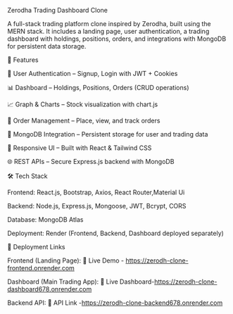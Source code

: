 Zerodha Trading Dashboard Clone

A full-stack trading platform clone inspired by Zerodha, built using the MERN stack.
It includes a landing page, user authentication, a trading dashboard with holdings, positions, orders, and integrations with MongoDB for persistent data storage.

📌 Features

🔐 User Authentication – Signup, Login with JWT + Cookies

📊 Dashboard – Holdings, Positions, Orders (CRUD operations)

📈 Graph & Charts – Stock visualization with chart.js

🧾 Order Management – Place, view, and track orders

📡 MongoDB Integration – Persistent storage for user and trading data

🎨 Responsive UI – Built with React & Tailwind CSS

🌐 REST APIs – Secure Express.js backend with MongoDB

🛠️ Tech Stack

Frontend: React.js, Bootstrap, Axios, React Router,Material Ui

Backend: Node.js, Express.js, Mongoose, JWT, Bcrypt, CORS

Database: MongoDB Atlas

Deployment: Render (Frontend, Backend, Dashboard deployed separately)

🚀 Deployment Links

Frontend (Landing Page): 🔗 Live Demo - https://zerodh-clone-frontend.onrender.com

Dashboard (Main Trading App): 🔗 Live Dashboard-https://zerodh-clone-dashboard678.onrender.com

Backend API: 🔗 API Link -https://zerodh-clone-backend678.onrender.com
